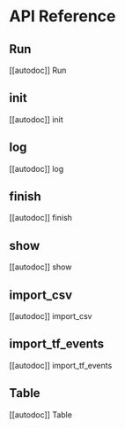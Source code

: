 # API Reference

## Run

[[autodoc]] Run

## init

[[autodoc]] init

## log

[[autodoc]] log

## finish

[[autodoc]] finish

## show

[[autodoc]] show

## import_csv

[[autodoc]] import_csv

## import_tf_events

[[autodoc]] import_tf_events

## Table

[[autodoc]] Table
